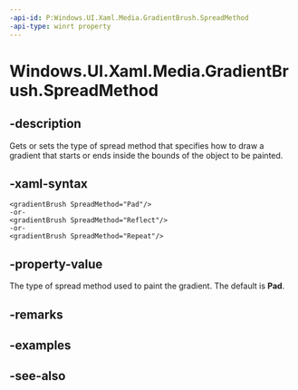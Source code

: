 ```yaml
---
-api-id: P:Windows.UI.Xaml.Media.GradientBrush.SpreadMethod
-api-type: winrt property
---
```


<!-- Property syntax
public Windows.UI.Xaml.Media.GradientSpreadMethod SpreadMethod { get;  set; }
-->

# Windows.UI.Xaml.Media.GradientBrush.SpreadMethod

## -description
Gets or sets the type of spread method that specifies how to draw a gradient that starts or ends inside the bounds of the object to be painted.



## -xaml-syntax
```xaml
<gradientBrush SpreadMethod="Pad"/>
-or-
<gradientBrush SpreadMethod="Reflect"/>
-or-
<gradientBrush SpreadMethod="Repeat"/>
```


## -property-value
The type of spread method used to paint the gradient. The default is **Pad**.

## -remarks

## -examples

## -see-also

